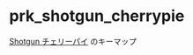 # prk_shotgun_cherrypie

[Shotgun チェリーパイ](https://github.com/Taro-Hayashi/Shotgun-CherryPie) のキーマップ
